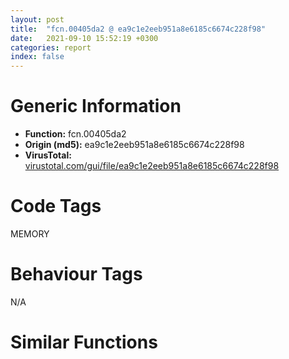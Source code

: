 ```yaml
---
layout: post
title:  "fcn.00405da2 @ ea9c1e2eeb951a8e6185c6674c228f98"
date:   2021-09-10 15:52:19 +0300
categories: report
index: false
---
```


# Generic Information
- **Function:** fcn.00405da2
- **Origin (md5):** ea9c1e2eeb951a8e6185c6674c228f98
- **VirusTotal:** [virustotal.com/gui/file/ea9c1e2eeb951a8e6185c6674c228f98][virustotal_ref]

# Code Tags
<span class="tag" id="MEMORY">MEMORY</span>


# Behaviour Tags
<span class="bhv-tag" id="na">N/A</span>

# Similar Functions
<script type="text/javascript" src="https://www.gstatic.com/charts/loader.js"></script>
<script type="text/javascript">

    google.charts.load('current', {'packages':['corechart']});
    google.charts.setOnLoadCallback(drawChart);

    function drawChart() {
    var data = new google.visualization.DataTable();
        data.addColumn('number', 'X');
        data.addColumn('number', 'Y');
        data.addColumn({type: 'string', role: 'tooltip', 'p': {'html': true}});
        data.addColumn({'type': 'string', 'role': 'style'});
        
        data.addRows([
    [15.617172241210938, -47.10881042480469, '<b><a href="/report/fcn.00405da2@ea9c1e2eeb951a8e6185c6674c228f98">fcn.00405da2</a><br>@ea9c1e2eeb951a8e6185c6674c228f98</b><br>', 'point { fill-color: #e0440e; }'],
[153.73471069335938, -52.1993408203125, '<b><a href="/report/fcn.004023aa@90aa43862e75a7f78f2655241632f0e5">fcn.004023aa</a><br>@90aa43862e75a7f78f2655241632f0e5</b><br>', 'null'],
[55.306983947753906, -63.00965881347656, '<b><a href="/report/fcn.00407b2b@7dd153bad1771b9e8d5266a341ebf949">fcn.00407b2b</a><br>@7dd153bad1771b9e8d5266a341ebf949</b><br>', 'null'],
[6.460032939910889, 47.86714172363281, '<b><a href="/report/fcn.004013c0@562bf33eb57e8c08a86e538e69918c30">fcn.004013c0</a><br>@562bf33eb57e8c08a86e538e69918c30</b><br>', 'null'],
[-18.754364013671875, -91.85028076171875, '<b><a href="/report/fcn.00523c15@da37d90419c1292c0f16cbfd1f66402d">fcn.00523c15</a><br>@da37d90419c1292c0f16cbfd1f66402d</b><br>', 'null'],
[57.23340606689453, 13.296731948852539, '<b><a href="/report/fcn.00401def@dd7278b699f8b751b4e28f3abe51fa08">fcn.00401def</a><br>@dd7278b699f8b751b4e28f3abe51fa08</b><br>', 'null'],
[-41.073123931884766, -39.06869125366211, '<b><a href="/report/fcn.0054ec2d@9a2108de6665bf53e42d7cbbbe5a0866">fcn.0054ec2d</a><br>@9a2108de6665bf53e42d7cbbbe5a0866</b><br>', 'null'],
[-22.82992172241211, 13.774519920349121, '<b><a href="/report/fcn.00405d1e@1c48774da6a3dd4bf3ea41716a332c61">fcn.00405d1e</a><br>@1c48774da6a3dd4bf3ea41716a332c61</b><br>', 'null'],
[126.7097396850586, -85.96258544921875, '<b><a href="/report/fcn.006db003@4b0f64217d092c5f535224282602e937">fcn.006db003</a><br>@4b0f64217d092c5f535224282602e937</b><br>', 'null'],
[96.0859603881836, 40.532562255859375, '<b><a href="/report/fcn.00402162@db863ed6a700d7bfd018a178d481bd23">fcn.00402162</a><br>@db863ed6a700d7bfd018a178d481bd23</b><br>', 'null'],
[55.04450988769531, 65.53915405273438, '<b><a href="/report/fcn.004014ba@c765b75e3a5692b4355688c214629643">fcn.004014ba</a><br>@c765b75e3a5692b4355688c214629643</b><br>', 'null'],

        ]);

    var options = {
        title: 'Similarity Plot',
        legend: 'none',
        colors: ['#dedbd9', '#e6693e', '#ec8f6e', '#f3b49f', '#f6c7b6'],
        tooltip: {isHtml: true, trigger: 'both'},
        explorer: {
        actions: ["dragToZoom", "rightClickToReset"],
        },
        chartArea: {
        width: '80%',
        height: '80%'
        },
        width: '100%',
        height: '100%'
    };

    var chart = new google.visualization.ScatterChart(document.getElementById('chart_div'));

    chart.draw(data, options);
    }
    
</script>


<div id="chart_div" style="width: 100%px; height: 100%;"></div>

# Disassembled Code
{% highlight nasm %}

push ebp
mov ebp, esp
sub esp, 0x98
mov eax, dword[ebp-0x10]
add eax, dword[ebp-0xc]
mov dword[ebp-0x2c], eax
mov eax, dword[ebp-4]
cmp eax, dword[ebp-8]
jne 0x405dca
cmp dword[ebp-0x64], 0
jbe 0x405dd3
mov eax, dword[ebp-0x10]
cmp eax, dword[ebp-0x48]
je 0x405dd3
mov eax, dword[ebp-8]
add eax, dword[ebp-0x28]
mov dword[ebp-0x30], eax
mov eax, dword[ebp-0x1c]
add eax, dword[ebp-0x38]
add eax, dword[ebp-4]
mov dword[ebp-0xc], eax
mov eax, dword[ebp-0x24]
add eax, dword[ebp-0x24]
add eax, dword[ebp-0x2c]
mov dword[ebp-0x44], eax
mov eax, dword[ebp-4]
add eax, dword[ebp-0x3c]
add eax, dword[ebp-0x30]
mov dword[ebp-0x10], eax
mov eax, dword[ebp-0x2c]
add eax, dword[ebp-0x24]
add eax, dword[ebp-0x50]
mov dword[ebp-0x40], eax
mov eax, dword[ebp-0x24]
add eax, dword[ebp-0x14]
add eax, dword[ebp-0x18]
mov dword[ebp-0x54], eax
mov eax, dword[ebp-8]
add eax, dword[ebp-0x50]
mov dword[ebp-4], eax
mov dword[ebp-0x28], 0xa12
mov eax, dword[ebp-0x30]
add eax, dword[ebp-0x2c]
mov dword[ebp-0x14], eax
mov eax, dword[ebp-0x38]
add eax, dword[ebp-0x10]
mov dword[ebp-0x4c], eax
mov eax, dword[ebp-0x28]
add eax, 0x10
mov dword[ebp-0x28], eax
mov eax, dword[ebp-0x4c]
add eax, dword[ebp-0x40]
add eax, dword[ebp-0x60]
mov dword[ebp-0x3c], eax
mov eax, dword[ebp-0xc]
add eax, dword[ebp-4]
add eax, dword[ebp-0x20]
mov dword[ebp-0x34], eax
cmp dword[ebp-0x28], 0xa32
jb 0x405e28
mov eax, dword[ebp-0x54]
cmp eax, dword[ebp-0x38]
jb 0x405e71
cmp dword[ebp-0x44], 0
jne 0x405e71
mov eax, dword[ebp-0x30]
cmp eax, dword[ebp-0x34]
jne 0x405e7d
mov eax, dword[ebp-0x44]
add eax, dword[ebp-0x3c]
add eax, dword[ebp-0x20]
mov dword[ebp-0x5c], eax
mov eax, dword[ebp-0x18]
add eax, dword[ebp-0x3c]
add eax, dword[ebp-0x3c]
mov dword[ebp-0x24], eax
mov eax, dword[ebp-0x54]
add eax, dword[ebp-0x14]
mov dword[ebp-0x40], eax
and dword[ebp-0x48], 0
jmp 0x405e9f
mov eax, dword[ebp-0x48]
inc eax
mov dword[ebp-0x48], eax
cmp dword[ebp-0x48], 2
jae 0x405eb3
mov eax, dword[ebp-0x50]
add eax, dword[ebp-0x14]
add eax, dword[ebp-0x18]
mov dword[ebp-0x44], eax
jmp 0x405e98
cmp dword[ebp-0x30], 0
je 0x405ecd
mov eax, dword[ebp-0x14]
cmp eax, dword[ebp-0x60]
jne 0x405ecd
mov eax, dword[ebp-0x38]
add eax, dword[ebp-0x20]
add eax, dword[ebp-0x2c]
mov dword[ebp-0x54], eax
mov eax, dword[ebp-0xc]
add eax, dword[ebp-0x14]
mov dword[ebp-4], eax
mov eax, dword[ebp-0x28]
cmp eax, dword[ebp-0x4c]
jne 0x405eef
mov eax, dword[ebp-0x50]
cmp eax, dword[ebp-0x54]
jb 0x405eef
mov eax, dword[ebp-0x10]
add eax, dword[ebp-0x18]
mov dword[ebp-0x54], eax
mov eax, dword[ebp-8]
add eax, dword[ebp-0x38]
mov dword[ebp-0x40], eax
mov eax, dword[ebp-0x4c]
add eax, dword[ebp-8]
add eax, dword[ebp-0x18]
mov dword[ebp-0x50], eax
mov eax, dword[ebp-4]
add eax, dword[ebp-0x10]
mov dword[ebp-0x48], eax
mov eax, dword[ebp-0x1c]
add eax, dword[ebp-0x1c]
mov dword[ebp-0xc], eax
mov eax, dword[ebp-8]
add eax, dword[ebp-0x40]
mov dword[ebp-0xc], eax
mov eax, dword[ebp-0x4c]
add eax, dword[ebp-0x40]
mov dword[ebp-0x50], eax
mov eax, dword[ebp-0x1c]
add eax, dword[ebp-0x34]
mov dword[ebp-0x40], eax
mov eax, dword[ebp-0x34]
add eax, dword[ebp-0x4c]
add eax, dword[ebp-0x20]
mov dword[ebp-0x60], eax
push 0x40
push 0x3000
push 0xb5b1f
push 0
call dword[sym.imp.KERNEL32.dll_VirtualAlloc]
mov dword[ebp-0x88], eax
mov eax, dword[ebp-0x28]
add eax, dword[ebp-0x14]
mov dword[ebp-0x20], eax
mov eax, dword[ebp-0x18]
add eax, dword[ebp-0x28]
add eax, dword[ebp-0x64]
mov dword[ebp-0x1c], eax
mov eax, dword[ebp-0x54]
add eax, dword[ebp-0x1c]
mov dword[ebp-0x2c], eax
mov eax, dword[ebp-0x20]
add eax, dword[ebp-0x1c]
mov dword[ebp-0x38], eax
mov eax, dword[ebp-0x48]
add eax, dword[ebp-0x2c]
mov dword[ebp-0xc], eax
mov eax, dword[ebp-0x14]
add eax, dword[ebp-0x3c]
add eax, dword[ebp-0x38]
mov dword[ebp-0x50], eax
mov eax, dword[ebp-0x24]
add eax, dword[ebp-0x20]
add eax, dword[ebp-0x4c]
mov dword[ebp-0x28], eax
mov eax, dword[ebp-0x44]
add eax, dword[ebp-0x2c]
mov dword[ebp-0x64], eax
mov eax, dword[ebp-0x30]
add eax, dword[ebp-0x14]
mov dword[ebp-0x10], eax
mov eax, dword[ebp-0xc]
add eax, dword[ebp-0x3c]
add eax, dword[ebp-0x14]
mov dword[ebp-0x18], eax
mov eax, dword[ebp-0x4c]
cmp eax, dword[ebp-0x60]
jne 0x405fd5
mov eax, dword[ebp-0x2c]
cmp eax, dword[ebp-0x30]
jb 0x405fe1
mov eax, dword[ebp-0x14]
cmp eax, dword[ebp-0x30]
jbe 0x405fe1
mov eax, dword[ebp-0x60]
add eax, dword[ebp-0x2c]
add eax, dword[ebp-0x20]
mov dword[ebp-0x30], eax
mov eax, dword[ebp-0x88]
add eax, 0x9b000
mov dword[ebp-0x88], eax
mov eax, dword[ebp-0xc]
add eax, dword[ebp-8]
add eax, dword[ebp-0x60]
mov dword[ebp-0x28], eax
mov eax, dword[ebp-0x10]
cmp eax, dword[ebp-0xc]
je 0x406014
cmp dword[ebp-0x30], 0
jne 0x406014
mov eax, dword[ebp-0x2c]
cmp eax, dword[ebp-0x34]
jbe 0x40601d
mov eax, dword[ebp-0x24]
add eax, dword[ebp-4]
mov dword[ebp-8], eax
mov eax, dword[ebp-0x44]
add eax, dword[ebp-0x50]
mov dword[ebp-0x2c], eax
mov dword[ebp-0x94], 0x46c54f8
and dword[ebp-0x24], 0
jmp 0x40603d
mov eax, dword[ebp-0x24]
inc eax
mov dword[ebp-0x24], eax
cmp dword[ebp-0x24], 3
jae 0x406051
mov eax, dword[ebp-0x38]
add eax, dword[ebp-0x34]
add eax, dword[ebp-0x1c]
mov dword[ebp-4], eax
jmp 0x406036
mov eax, dword[ebp-0x10]
add eax, dword[ebp-0x24]
add eax, dword[ebp-0x4c]
mov dword[ebp-0x34], eax
mov eax, dword[ebp-0x48]
cmp eax, dword[ebp-0x24]
jne 0x406079
mov eax, dword[ebp-0x1c]
cmp eax, dword[ebp-8]
jb 0x406079
mov eax, dword[ebp-0x1c]
add eax, dword[ebp-0x38]
add eax, dword[ebp-0x4c]
mov dword[ebp-0x44], eax
and dword[ebp-0x58], 0
mov eax, dword[ebp-0x60]
add eax, dword[ebp-0x44]
mov dword[ebp-0xc], eax
mov eax, dword[ebp-0x5c]
add eax, dword[ebp-0x48]
mov dword[ebp-4], eax
mov eax, dword[ebp-0x64]
add eax, dword[ebp-0x1c]
add eax, dword[ebp-0x64]
mov dword[ebp-0x14], eax
mov eax, dword[ebp-0xc]
add eax, dword[ebp-0x28]
mov dword[ebp-0x10], eax
mov dword[ebp-0x84], 0xc6306de9
mov eax, dword[ebp-0xc]
cmp eax, dword[ebp-0x5c]
jb 0x4060be
mov eax, dword[ebp-0x38]
cmp eax, dword[ebp-0x24]
jne 0x4060ca
mov eax, dword[ebp-0x14]
add eax, dword[ebp-0x1c]
add eax, dword[ebp-0x40]
mov dword[ebp-0x20], eax
mov eax, dword[ebp-0x28]
add eax, dword[ebp-0x4c]
mov dword[ebp-0x64], eax
mov dword[ebp-0x74], 0x1e582ec3
mov eax, dword[ebp-0x34]
add eax, dword[ebp-0x20]
mov dword[ebp-0x4c], eax
mov eax, dword[ebp-0x50]
add eax, dword[ebp-0x10]
add eax, dword[ebp-0x38]
mov dword[ebp-8], eax
mov dword[ebp-0x6c], 0xd54bd57a
mov eax, dword[ebp-0x60]
add eax, dword[ebp-0x48]
add eax, dword[ebp-0x48]
mov dword[ebp-8], eax
mov eax, dword[ebp-0xc]
add eax, dword[ebp-0x40]
mov dword[ebp-0x3c], eax
mov dword[ebp-0x8c], 0xbc3de40b
mov eax, dword[ebp-0x5c]
add eax, dword[ebp-0x48]
mov dword[ebp-4], eax
mov eax, dword[ebp-4]
add eax, dword[ebp-0x28]
add eax, dword[ebp-0x34]
mov dword[ebp-0x30], eax
and dword[ebp-0x58], 0
cmp dword[ebp-0x58], 0xa730
jae 0x4069c5
mov eax, dword[ebp-0x2c]
mov dword[ebp-0x70], eax
cmp dword[ebp-0x70], 0x2c
je 0x406167
cmp dword[ebp-0x70], 0x45
je 0x40618b
cmp dword[ebp-0x70], 0x5b
je 0x40617d
cmp dword[ebp-0x70], 0x8e
je 0x406172
cmp dword[ebp-0x70], 0xd7
je 0x406199
jmp 0x4061a4
mov eax, dword[ebp-0x10]
add eax, dword[ebp-8]
mov dword[ebp-0x14], eax
jmp 0x4061b0
mov eax, dword[ebp-0x4c]
add eax, dword[ebp-8]
mov dword[ebp-0x20], eax
jmp 0x4061b0
mov eax, dword[ebp-0xc]
add eax, dword[ebp-0x28]
add eax, dword[ebp-0x54]
mov dword[ebp-4], eax
jmp 0x4061b0
mov eax, dword[ebp-0x10]
add eax, dword[ebp-0x18]
add eax, dword[ebp-4]
mov dword[ebp-0x20], eax
jmp 0x4061b0
mov eax, dword[ebp-0x54]
add eax, dword[ebp-0xc]
mov dword[ebp-0x18], eax
jmp 0x4061b0
mov eax, dword[ebp-0x64]
add eax, dword[ebp-0x40]
add eax, dword[ebp-0x34]
mov dword[ebp-0x54], eax
mov eax, dword[ebp-0x20]
add eax, dword[ebp-0x28]
mov dword[ebp-0x10], eax
mov eax, dword[ebp-0x84]
add eax, dword[ebp-0x74]
mov dword[ebp-0x84], eax
mov eax, dword[ebp-0x20]
add eax, dword[ebp-4]
add eax, dword[ebp-4]
mov dword[ebp-0x40], eax
mov eax, dword[ebp-0x74]
add eax, dword[ebp-0x6c]
mov dword[ebp-0x74], eax
mov eax, dword[ebp-0x38]
add eax, dword[ebp-0x34]
mov dword[ebp-0x30], eax
mov eax, dword[ebp-0x48]
add eax, dword[ebp-0x30]
add eax, dword[ebp-0x40]
mov dword[ebp-0x34], eax
mov eax, dword[ebp-0x6c]
xor eax, dword[ebp-0x84]
mov dword[ebp-0x6c], eax
mov eax, dword[ebp-0x24]
cmp eax, dword[ebp-0x20]
ja 0x406217
mov eax, dword[ebp-0x14]
cmp eax, dword[ebp-0x40]
jne 0x406217
mov eax, dword[ebp-0x5c]
add eax, dword[ebp-0x50]
mov dword[ebp-0x20], eax
mov eax, dword[ebp-0x14]
add eax, dword[ebp-0x1c]
mov dword[ebp-8], eax
mov eax, dword[ebp-0x74]
add eax, dword[ebp-0x6c]
mov dword[ebp-0x74], eax
mov eax, dword[ebp-0x18]
add eax, dword[ebp-0x50]
mov dword[ebp-4], eax
mov eax, dword[ebp-8]
add eax, dword[ebp-0x5c]
add eax, dword[ebp-0xc]
mov dword[ebp-0x30], eax
mov eax, dword[ebp-0x6c]
xor eax, dword[ebp-0x8c]
mov dword[ebp-0x6c], eax
mov eax, dword[ebp-0x5c]
add eax, dword[ebp-0x64]
mov dword[ebp-0x20], eax
mov eax, dword[ebp-0x14]
add eax, dword[ebp-0x34]
mov dword[ebp-8], eax
mov eax, dword[ebp-0x88]
add eax, dword[ebp-0x58]
mov dword[ebp-0x98], eax
mov eax, dword[ebp-4]
add eax, dword[ebp-0x3c]
add eax, dword[ebp-0x2c]
mov dword[ebp-0x20], eax
mov eax, dword[ebp-0x3c]
add eax, dword[ebp-0x4c]
add eax, dword[ebp-0x3c]
mov dword[ebp-4], eax
mov eax, dword[ebp-0xc]
add eax, dword[ebp-0x44]
add eax, dword[ebp-8]
mov dword[ebp-0x28], eax
mov eax, dword[ebp-0x20]
add eax, dword[ebp-8]
mov dword[ebp-0xc], eax
mov eax, dword[ebp-0x94]
add eax, dword[ebp-0x58]
mov dword[ebp-0x90], eax
mov eax, dword[ebp-0x60]
add eax, dword[ebp-0x48]
add eax, dword[ebp-0x48]
mov dword[ebp-0x10], eax
mov eax, dword[ebp-0x20]
add eax, dword[ebp-0x2c]
mov dword[ebp-0x64], eax
mov eax, dword[ebp-0x90]
mov eax, dword[eax]
sub eax, dword[ebp-0x84]
mov ecx, dword[ebp-0x98]
mov dword[ecx], eax
mov eax, dword[ebp-0x54]
add eax, dword[ebp-0x4c]
mov dword[ebp-4], eax
mov eax, dword[ebp-0x60]
add eax, dword[ebp-0x5c]
add eax, dword[ebp-0x28]
mov dword[ebp-0x44], eax
and dword[ebp-0x14], 0
jmp 0x4062f4
mov eax, dword[ebp-0x14]
inc eax
mov dword[ebp-0x14], eax
cmp dword[ebp-0x14], 1
jae 0x406308
mov eax, dword[ebp-0x38]
add eax, dword[ebp-0x30]
add eax, dword[ebp-0x2c]
mov dword[ebp-0x4c], eax
jmp 0x4062ed
mov eax, dword[ebp-4]
add eax, dword[ebp-4]
add eax, dword[ebp-0x64]
mov dword[ebp-0x24], eax
mov eax, dword[ebp-0x2c]
mov dword[ebp-0x68], eax
cmp dword[ebp-0x68], 5
je 0x406370
cmp dword[ebp-0x68], 0x53
je 0x40637e
cmp dword[ebp-0x68], 0xa1
je 0x40634c
cmp dword[ebp-0x68], 0xe9
je 0x40635a
cmp dword[ebp-0x68], 0x128
je 0x406365
cmp dword[ebp-0x68], 0x138
je 0x406389
jmp 0x406397
mov eax, dword[ebp-4]
add eax, dword[ebp-0x10]
add eax, dword[ebp-0x50]
mov dword[ebp-0x18], eax
jmp 0x4063a0
mov eax, dword[ebp-0x48]
add eax, dword[ebp-0x18]
mov dword[ebp-0xc], eax
jmp 0x4063a0
mov eax, dword[ebp-0x20]
add eax, dword[ebp-0x20]
mov dword[ebp-0x14], eax
jmp 0x4063a0
mov eax, dword[ebp-0x24]
add eax, dword[ebp-0x60]
add eax, dword[ebp-8]
mov dword[ebp-0x14], eax
jmp 0x4063a0
mov eax, dword[ebp-0x38]
add eax, dword[ebp-0x20]
mov dword[ebp-4], eax
jmp 0x4063a0
mov eax, dword[ebp-0x5c]
add eax, dword[ebp-0x40]
add eax, dword[ebp-0x28]
mov dword[ebp-0x20], eax
jmp 0x4063a0
mov eax, dword[ebp-0x64]
add eax, dword[ebp-4]
mov dword[ebp-0x50], eax
mov eax, dword[ebp-0x30]
add eax, dword[ebp-0x54]
add eax, dword[ebp-0x1c]
mov dword[ebp-0x24], eax
mov eax, dword[ebp-0x58]
sub eax, 0xffe07
mov dword[ebp-0x58], eax
and dword[ebp-0x28], 0
jmp 0x4063c4
mov eax, dword[ebp-0x28]
inc eax
mov dword[ebp-0x28], eax
cmp dword[ebp-0x28], 1
jae 0x4063d8
mov eax, dword[ebp-0x10]
add eax, dword[ebp-0x2c]
add eax, dword[ebp-0x2c]
mov dword[ebp-0x4c], eax
jmp 0x4063bd
mov eax, dword[ebp-0x50]
add eax, dword[ebp-4]
add eax, dword[ebp-0x50]
mov dword[ebp-0x5c], eax
mov eax, dword[ebp-0x20]
add eax, dword[ebp-0x50]
add eax, dword[ebp-0x10]
mov dword[ebp-0x64], eax
mov eax, dword[ebp-0xc]
cmp eax, dword[ebp-0x44]
jne 0x4063fe
cmp dword[ebp-8], 0
jae 0x40640c
mov eax, dword[ebp-8]
add eax, dword[ebp-0x28]
add eax, dword[ebp-0x2c]
mov dword[ebp-0x14], eax
jmp 0x406418
mov eax, dword[ebp-0x10]
add eax, dword[ebp-0x28]
add eax, dword[ebp-0x38]
mov dword[ebp-0x34], eax
mov eax, dword[ebp-4]
add eax, dword[ebp-0x40]
mov dword[ebp-0x10], eax
mov eax, dword[ebp-0x1c]
add eax, dword[ebp-0x48]
mov dword[ebp-0xc], eax
mov eax, dword[ebp-0x40]
cmp eax, dword[ebp-0x30]
jb 0x406446
mov eax, dword[ebp-8]
cmp eax, dword[ebp-0x44]
jb 0x406446
mov eax, dword[ebp-0x18]
add eax, dword[ebp-0x10]
add eax, dword[ebp-0xc]
mov dword[ebp-0x14], eax
mov eax, dword[ebp-0xc]
add eax, dword[ebp-0x5c]
mov dword[ebp-0x34], eax
mov eax, dword[ebp-0x58]
add eax, 0x23983
mov dword[ebp-0x58], eax
mov eax, dword[ebp-0x3c]
add eax, dword[ebp-0x34]
add eax, dword[ebp-0x10]
mov dword[ebp-0x54], eax
mov eax, dword[ebp-0x18]
add eax, dword[ebp-0x40]
add eax, dword[ebp-0x44]
mov dword[ebp-4], eax
mov eax, dword[ebp-8]
add eax, dword[ebp-0x10]
add eax, dword[ebp-0x3c]
mov dword[ebp-0x50], eax
mov eax, dword[ebp-0x48]
add eax, dword[ebp-0x2c]
add eax, dword[ebp-0x18]
mov dword[ebp-0x64], eax
mov eax, dword[ebp-0x28]
cmp eax, dword[ebp-4]
jbe 0x40649a
mov eax, dword[ebp-0x34]
cmp eax, dword[ebp-0x18]
jb 0x4064a2
mov eax, dword[ebp-0x5c]
cmp eax, dword[ebp-0x38]
jae 0x4064ae
mov eax, dword[ebp-0x64]
add eax, dword[ebp-0x1c]
add eax, dword[ebp-0xc]
mov dword[ebp-0x54], eax
mov eax, dword[ebp-0x3c]
add eax, dword[ebp-0x20]
add eax, dword[ebp-0x34]
mov dword[ebp-0x48], eax
mov eax, dword[ebp-0x10]
add eax, dword[ebp-4]
add eax, dword[ebp-0x50]
mov dword[ebp-0x54], eax
mov eax, dword[ebp-0x18]
mov dword[ebp-0x78], eax
cmp dword[ebp-0x78], 0x51
je 0x406527
cmp dword[ebp-0x78], 0x5f
je 0x406500
cmp dword[ebp-0x78], 0xac
je 0x4064f5
cmp dword[ebp-0x78], 0x104
je 0x40650b
cmp dword[ebp-0x78], 0x167
je 0x406519
jmp 0x406535
mov eax, dword[ebp-0x44]
add eax, dword[ebp-0x14]
mov dword[ebp-0x54], eax
jmp 0x406541
mov eax, dword[ebp-0x30]
add eax, dword[ebp-0x3c]
mov dword[ebp-0x24], eax
jmp 0x406541
mov eax, dword[ebp-0x34]
add eax, dword[ebp-0x38]
add eax, dword[ebp-0x2c]
mov dword[ebp-0x24], eax
jmp 0x406541
mov eax, dword[ebp-0x54]
add eax, dword[ebp-0x10]
add eax, dword[ebp-0x24]
mov dword[ebp-0x30], eax
jmp 0x406541
mov eax, dword[ebp-4]
add eax, dword[ebp-0x30]
add eax, dword[ebp-0x4c]
mov dword[ebp-0x18], eax
jmp 0x406541
mov eax, dword[ebp-8]
add eax, dword[ebp-0x60]
add eax, dword[ebp-0x18]
mov dword[ebp-0x4c], eax
mov eax, dword[ebp-0x3c]
add eax, dword[ebp-0x34]
mov dword[ebp-0x54], eax
mov eax, dword[ebp-0x58]
sub eax, 0x5a3d5
mov dword[ebp-0x58], eax
mov eax, dword[ebp-0x1c]
add eax, dword[ebp-0x64]
add eax, dword[ebp-0x38]
mov dword[ebp-0x14], eax
mov eax, dword[ebp-0x60]
add eax, dword[ebp-4]
mov dword[ebp-0x50], eax
mov eax, dword[ebp-0x34]
add eax, dword[ebp-0x1c]
mov dword[ebp-0xc], eax
mov eax, dword[ebp-0x18]
add eax, dword[ebp-0x44]
add eax, dword[ebp-0xc]
mov dword[ebp-0x60], eax
mov eax, dword[ebp-0x48]
add eax, dword[ebp-0x30]
mov dword[ebp-0xc], eax
mov eax, dword[ebp-0x20]
add eax, dword[ebp-0x14]
mov dword[ebp-0x1c], eax
mov eax, dword[ebp-0x50]
add eax, dword[ebp-0x5c]
add eax, dword[ebp-0x5c]
mov dword[ebp-0x60], eax
mov eax, dword[ebp-0x10]
add eax, dword[ebp-0x1c]
add eax, dword[ebp-0x54]
mov dword[ebp-0x18], eax
mov eax, dword[ebp-0x3c]
add eax, dword[ebp-8]
mov dword[ebp-0xc], eax
mov eax, dword[ebp-0x58]
add eax, 0x5e127
mov dword[ebp-0x58], eax
mov eax, dword[ebp-0x38]
add eax, dword[ebp-0x54]
mov dword[ebp-0x1c], eax
mov eax, dword[ebp-0x38]
cmp eax, dword[ebp-0x50]
jne 0x4065e3
mov eax, dword[ebp-4]
cmp eax, dword[ebp-0x4c]
je 0x4065e3
mov eax, dword[ebp-0x24]
imul eax, dword[ebp-0x10]
add eax, dword[ebp-8]
mov dword[ebp-0x64], eax
mov eax, dword[ebp-0x54]
cmp eax, dword[ebp-0x44]
je 0x4065ff
mov eax, dword[ebp-8]
cmp eax, dword[ebp-0xc]
je 0x4065ff
mov eax, dword[ebp-0x10]
add eax, dword[ebp-0x64]
add eax, dword[ebp-0x64]
mov dword[ebp-0x28], eax
mov eax, dword[ebp-0x10]
add eax, dword[ebp-0x4c]
mov dword[ebp-0x24], eax
mov eax, dword[ebp-4]
add eax, dword[ebp-0x20]
mov dword[ebp-0x4c], eax
mov eax, dword[ebp-8]
add eax, dword[ebp-0x1c]
add eax, dword[ebp-8]
mov dword[ebp-0xc], eax
mov eax, dword[ebp-8]
mov dword[ebp-0x7c], eax
cmp dword[ebp-0x7c], 6
je 0x406659
cmp dword[ebp-0x7c], 0x66
je 0x406664
cmp dword[ebp-0x7c], 0x8f
je 0x40664e
cmp dword[ebp-0x7c], 0xc3
je 0x406643
jmp 0x406672
mov eax, dword[ebp-0x60]
add eax, dword[ebp-0x30]
mov dword[ebp-0x24], eax
jmp 0x40667b
mov eax, dword[ebp-8]
add eax, dword[ebp-0x1c]
mov dword[ebp-4], eax
jmp 0x40667b
mov eax, dword[ebp-0x18]
add eax, dword[ebp-0x3c]
mov dword[ebp-0x10], eax
jmp 0x40667b
mov eax, dword[ebp-0x3c]
add eax, dword[ebp-0x34]
add eax, dword[ebp-0x60]
mov dword[ebp-0xc], eax
jmp 0x40667b
mov eax, dword[ebp-0x48]
add eax, dword[ebp-0xc]
mov dword[ebp-0x10], eax
mov eax, dword[ebp-0x64]
add eax, dword[ebp-0x20]
add eax, dword[ebp-0x34]
mov dword[ebp-8], eax
mov eax, dword[ebp-0x3c]
add eax, dword[ebp-0x28]
mov dword[ebp-0x24], eax
mov eax, dword[ebp-0x58]
add eax, 0x67f84
mov dword[ebp-0x58], eax
mov eax, dword[ebp-0x3c]
add eax, dword[ebp-0x5c]
mov dword[ebp-0x44], eax
mov eax, dword[ebp-0x44]
add eax, dword[ebp-0x30]
add eax, dword[ebp-0x24]
mov dword[ebp-0x40], eax
mov eax, dword[ebp-0x40]
add eax, dword[ebp-8]
mov dword[ebp-0x14], eax
mov eax, dword[ebp-0x14]
add eax, dword[ebp-0x64]
add eax, dword[ebp-0x54]
mov dword[ebp-0x40], eax
mov eax, dword[ebp-0x18]
add eax, dword[ebp-8]
mov dword[ebp-0x20], eax
mov eax, dword[ebp-0x3c]
cmp eax, dword[ebp-0x5c]
jb 0x4066e6
mov eax, dword[ebp-0x48]
cmp eax, dword[ebp-0x40]
jb 0x4066f2
mov eax, dword[ebp-0x4c]
cmp eax, dword[ebp-0x38]
jbe 0x4066f2
mov eax, dword[ebp-0x14]
add eax, dword[ebp-0x40]
add eax, dword[ebp-0x2c]
mov dword[ebp-4], eax
mov eax, dword[ebp-0x40]
add eax, dword[ebp-0x60]
add eax, dword[ebp-0x48]
mov dword[ebp-0x18], eax
mov eax, dword[ebp-0x18]
add eax, dword[ebp-0x40]
add eax, dword[ebp-0x5c]
mov dword[ebp-0x38], eax
mov eax, dword[ebp-0x58]
sub eax, 0x96db9
mov dword[ebp-0x58], eax
mov eax, dword[ebp-0x38]
cmp eax, dword[ebp-0x2c]
jne 0x406725
mov eax, dword[ebp-0x28]
cmp eax, dword[ebp-0x54]
jne 0x40672e
mov eax, dword[ebp-0x44]
add eax, dword[ebp-0x2c]
mov dword[ebp-0x4c], eax
and dword[ebp-0x18], 0
jmp 0x40673b
mov eax, dword[ebp-0x18]
inc eax
mov dword[ebp-0x18], eax
cmp dword[ebp-0x18], 3
jae 0x40674c
mov eax, dword[ebp-0x24]
add eax, dword[ebp-0x5c]
mov dword[ebp-8], eax
jmp 0x406734
mov eax, dword[ebp-0x4c]
add eax, dword[ebp-0xc]
mov dword[ebp-0x5c], eax
and dword[ebp-0x5c], 0
jmp 0x406762
mov eax, dword[ebp-0x5c]
inc eax
mov dword[ebp-0x5c], eax
cmp dword[ebp-0x5c], 1
jae 0x406776
mov eax, dword[ebp-0x38]
add eax, dword[ebp-0x14]
add eax, dword[ebp-0x38]
mov dword[ebp-0x2c], eax
jmp 0x40675b
mov eax, dword[ebp-0x24]
add eax, dword[ebp-0x20]
mov dword[ebp-0x3c], eax
mov eax, dword[ebp-0x1c]
add eax, dword[ebp-0x54]
mov dword[ebp-0x44], eax
mov eax, dword[ebp-0x60]
add eax, dword[ebp-0x1c]
mov dword[ebp-0x34], eax
mov eax, dword[ebp-0x2c]
add eax, dword[ebp-0x54]
add eax, dword[ebp-0x18]
mov dword[ebp-8], eax
mov eax, dword[ebp-0x58]
add eax, 0xa57f4
mov dword[ebp-0x58], eax
mov eax, dword[ebp-8]
add eax, dword[ebp-0x34]
add eax, dword[ebp-0x60]
mov dword[ebp-0x64], eax
mov eax, dword[ebp-0x10]
add eax, dword[ebp-0x44]
add eax, dword[ebp-0x30]
mov dword[ebp-0x18], eax
mov eax, dword[ebp-0x18]
add eax, dword[ebp-0x2c]
mov dword[ebp-0x44], eax
mov eax, dword[ebp-0x1c]
add eax, dword[ebp-0x3c]
mov dword[ebp-0x4c], eax
cmp dword[ebp-0x44], 0
jne 0x4067de
cmp dword[ebp-0x24], 0
jne 0x4067e6
mov eax, dword[ebp-0x40]
cmp eax, dword[ebp-0x48]
jae 0x4067f2
mov eax, dword[ebp-0x50]
add eax, dword[ebp-0x4c]
add eax, dword[ebp-4]
mov dword[ebp-0x24], eax
mov eax, dword[ebp-0x44]
add eax, dword[ebp-0x34]
mov dword[ebp-0x3c], eax
mov eax, dword[ebp-0x18]
cmp eax, dword[ebp-0x14]
je 0x406809
cmp dword[ebp-0x38], 0
jbe 0x406812
mov eax, dword[ebp-0x60]
add eax, dword[ebp-0x34]
mov dword[ebp-0x54], eax
and dword[ebp-0x28], 0
jmp 0x40681f
mov eax, dword[ebp-0x28]
inc eax
mov dword[ebp-0x28], eax
cmp dword[ebp-0x28], 2
jae 0x406834
mov eax, dword[ebp-0x38]
imul eax, dword[ebp-0x24]
add eax, dword[ebp-0xc]
mov dword[ebp-0x14], eax
jmp 0x406818
mov eax, dword[ebp-0x58]
add eax, 0xc67f6
mov dword[ebp-0x58], eax
mov eax, dword[ebp-0x1c]
cmp eax, dword[ebp-0x10]
jae 0x406857
mov eax, dword[ebp-0x14]
cmp eax, dword[ebp-0x48]
jbe 0x406863
mov eax, dword[ebp-0xc]
cmp eax, dword[ebp-0x48]
jne 0x406863
mov eax, dword[ebp-0x10]
add eax, dword[ebp-0x40]
add eax, dword[ebp-0x34]
mov dword[ebp-0x20], eax
cmp dword[ebp-0x18], 0
jb 0x406871
mov eax, dword[ebp-0x3c]
cmp eax, dword[ebp-0x64]
je 0x40687d
mov eax, dword[ebp-0x40]
add eax, dword[ebp-0x50]
add eax, dword[ebp-4]
mov dword[ebp-0x4c], eax
mov eax, dword[ebp-0x3c]
add eax, dword[ebp-0x24]
add eax, dword[ebp-0x2c]
mov dword[ebp-0x28], eax
mov eax, dword[ebp-0x10]
add eax, dword[ebp-0x10]
add eax, dword[ebp-0x1c]
mov dword[ebp-0x28], eax
mov eax, dword[ebp-0x1c]
cmp eax, dword[ebp-0x2c]
je 0x4068ae
mov eax, dword[ebp-0x4c]
cmp eax, dword[ebp-0x38]
jb 0x4068ae
mov eax, dword[ebp-0x30]
add eax, dword[ebp-0x5c]
mov dword[ebp-0x50], eax
mov eax, dword[ebp-0xc]
cmp eax, dword[ebp-0x24]
jne 0x4068c7
mov eax, dword[ebp-4]
cmp eax, dword[ebp-8]
je 0x4068c7
mov eax, dword[ebp-0x38]
add eax, dword[ebp-4]
mov dword[ebp-0x18], eax
mov eax, dword[ebp-0x3c]
cmp eax, dword[ebp-0x18]
jae 0x4068d7
mov eax, dword[ebp-0x20]
cmp eax, dword[ebp-0xc]
jbe 0x4068e0
mov eax, dword[ebp-0x2c]
add eax, dword[ebp-0x1c]
mov dword[ebp-4], eax
mov eax, dword[ebp-0x10]
add eax, dword[ebp-0x50]
mov dword[ebp-0x30], eax
mov eax, dword[ebp-0x58]
sub eax, 0x9c66f
mov dword[ebp-0x58], eax
cmp dword[ebp-0xc], 0
je 0x40690a
mov eax, dword[ebp-0x18]
cmp eax, dword[ebp-0xc]
je 0x40690a
mov eax, dword[ebp-0x40]
cmp eax, dword[ebp-8]
jne 0x406913
mov eax, dword[ebp-0x4c]
add eax, dword[ebp-0x34]
mov dword[ebp-0x24], eax
mov eax, dword[ebp-0x1c]
add eax, dword[ebp-0x60]
mov dword[ebp-0x24], eax
mov eax, dword[ebp-0x34]
add eax, dword[ebp-0x30]
add eax, dword[ebp-0x2c]
mov dword[ebp-4], eax
mov eax, dword[ebp-0x2c]
add eax, dword[ebp-0x14]
mov dword[ebp-0x5c], eax
mov eax, dword[ebp-0x20]
add eax, dword[ebp-0x60]
mov dword[ebp-0x48], eax
mov eax, dword[ebp-0x50]
mov dword[ebp-0x80], eax
cmp dword[ebp-0x80], 0x2f
je 0x406976
cmp dword[ebp-0x80], 0x47
je 0x406981
cmp dword[ebp-0x80], 0x97
je 0x406960
cmp dword[ebp-0x80], 0xe3
je 0x40696b
jmp 0x40698c
mov eax, dword[ebp-0x10]
add eax, dword[ebp-0x3c]
mov dword[ebp-0x20], eax
jmp 0x406998
mov eax, dword[ebp-0xc]
add eax, dword[ebp-0x38]
mov dword[ebp-0x30], eax
jmp 0x406998
mov eax, dword[ebp-0x14]
add eax, dword[ebp-0x48]
mov dword[ebp-0x34], eax
jmp 0x406998
mov eax, dword[ebp-0xc]
add eax, dword[ebp-0x34]
mov dword[ebp-0x38], eax
jmp 0x406998
mov eax, dword[ebp-0x50]
add eax, dword[ebp-4]
add eax, dword[ebp-0x38]
mov dword[ebp-0x44], eax
mov eax, dword[ebp-0x50]
add eax, dword[ebp-0x48]
mov dword[ebp-0x18], eax
mov eax, dword[ebp-0x48]
add eax, dword[ebp-0x44]
mov dword[ebp-0x1c], eax
mov eax, dword[ebp-0x58]
add eax, 0x906f0
mov dword[ebp-0x58], eax
mov eax, dword[ebp-0x58]
sub eax, 0x58b00
mov dword[ebp-0x58], eax
jmp 0x40612e
and dword[ebp-0x1c], 0
jmp 0x4069d2
mov eax, dword[ebp-0x1c]
inc eax
mov dword[ebp-0x1c], eax
cmp dword[ebp-0x1c], 2
jae 0x4069e6
mov eax, dword[ebp-0x30]
add eax, dword[ebp-0x30]
add eax, dword[ebp-0x44]
mov dword[ebp-0x24], eax
jmp 0x4069cb
mov eax, dword[ebp-0x88]
add eax, 0x8984
mov dword[0x4440430], eax
mov eax, dword[ebp-0x14]
add eax, dword[ebp-0x34]
mov dword[ebp-0x54], eax
mov eax, dword[ebp-8]
cmp eax, dword[ebp-0x1c]
jae 0x406a17
mov eax, dword[ebp-0x30]
cmp eax, dword[ebp-0x40]
jb 0x406a17
mov eax, dword[ebp-0x40]
cmp eax, dword[ebp-0x30]
je 0x406a20
mov eax, dword[ebp-8]
add eax, dword[ebp-8]
mov dword[ebp-0x2c], eax
mov eax, dword[ebp-0x44]
add eax, dword[ebp-0x28]
mov dword[ebp-4], eax
mov eax, dword[ebp-0x14]
add eax, dword[ebp-0x28]
mov dword[ebp-0x20], eax
mov eax, dword[ebp-0x20]
add eax, dword[ebp-0x54]
mov dword[ebp-8], eax
mov eax, dword[ebp-0x44]
cmp eax, dword[ebp-0x34]
jb 0x406a4b
mov eax, dword[ebp-0x30]
cmp eax, dword[ebp-0x10]
jae 0x406a54
mov eax, dword[ebp-0x44]
add eax, dword[ebp-0x3c]
mov dword[ebp-0x30], eax
mov esp, ebp
pop ebp
ret

{% endhighlight %}

[virustotal_ref]: https://www.virustotal.com/gui/file/ea9c1e2eeb951a8e6185c6674c228f98